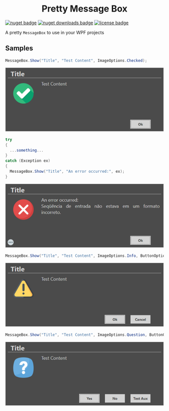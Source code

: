 <div align="center">
  <h1>Pretty Message Box</h1>
</div>

[![nuget badge](https://img.shields.io/nuget/v/PrettyMessageBox?logo=NuGet&style=for-the-badge)](https://www.nuget.org/packages/PrettyMessageBox)
[![nuget downloads badge](https://img.shields.io/nuget/dt/PrettyMessageBox?logo=NuGet&style=for-the-badge)](https://www.nuget.org/packages/PrettyMessageBox)
[![license badge](https://img.shields.io/github/license/gabriel-moresco/pretty-message-box?style=for-the-badge)](./LICENSE.txt)

A pretty `MessageBox` to use in your WPF projects

## Samples

```cs
MessageBox.Show("Title", "Test Content", ImageOptions.Checked);
```
![](./docs/sample_checked.png)

```cs
try
{
  ...something...
}
catch (Exception ex)
{
  MessageBox.Show("Title", "An error occurred:", ex);
}
```
![](./docs/sample_error.png)

```cs
MessageBox.Show("Title", "Test Content", ImageOptions.Info, ButtonOptions.OkCancel);
```
![](./docs/sample_info.png)

```cs
MessageBox.Show("Title", "Test Content", ImageOptions.Question, ButtonOptions.YesNoAuxiliary, "Test Aux");
```
![](./docs/sample_question.png)
